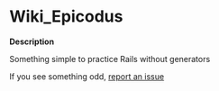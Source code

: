 Wiki_Epicodus
================
**Description**

Something simple to practice Rails without generators

If you see something odd, [report an issue](https://github.com/freqn/wiki_epicodus/issues/new)

